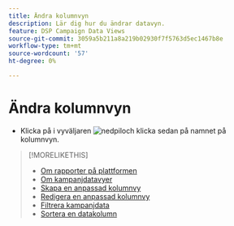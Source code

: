 ```yaml
---
title: Ändra kolumnvyn
description: Lär dig hur du ändrar datavyn.
feature: DSP Campaign Data Views
source-git-commit: 3059a5b211a8a219b02930f7f5763d5ec1467b8e
workflow-type: tm+mt
source-wordcount: '57'
ht-degree: 0%

---
```


# Ändra kolumnvyn

* Klicka på i vyväljaren ![nedpil](/help/dsp/assets/chevron-down.png)och klicka sedan på namnet på kolumnvyn.

>[!MORELIKETHIS]
>
>* [Om rapporter på plattformen](campaign-reports-about.md)
>* [Om kampanjdatavyer](campaign-data-views-about.md)
>* [Skapa en anpassad kolumnvy](column-view-create.md)
>* [Redigera en anpassad kolumnvy](column-view-edit.md)
>* [Filtrera kampanjdata](campaign-data-filter.md)
>* [Sortera en datakolumn](campaign-data-sort.md)

